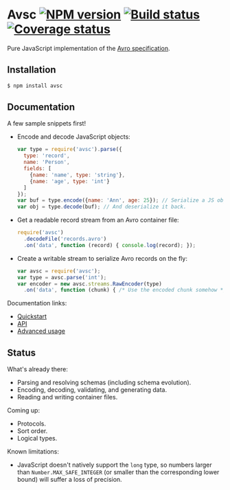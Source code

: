 # Avsc [![NPM version](https://img.shields.io/npm/v/avsc.svg)](https://www.npmjs.com/package/avsc) [![Build status](https://travis-ci.org/mtth/avsc.svg?branch=master)](https://travis-ci.org/mtth/avsc) [![Coverage status](https://coveralls.io/repos/mtth/avsc/badge.svg?branch=master&service=github)](https://coveralls.io/github/mtth/avsc?branch=master)

Pure JavaScript implementation of the [Avro specification](https://avro.apache.org/docs/current/spec.html).


## Installation

```bash
$ npm install avsc
```


## Documentation

A few sample snippets first!

+ Encode and decode JavaScript objects:

  ```javascript
  var type = require('avsc').parse({
    type: 'record',
    name: 'Person',
    fields: [
      {name: 'name', type: 'string'},
      {name: 'age', type: 'int'}
    ]
  });
  var buf = type.encode({name: 'Ann', age: 25}); // Serialize a JS object.
  var obj = type.decode(buf); // And deserialize it back.
  ```

+ Get a readable record stream from an Avro container file:

  ```javascript
  require('avsc')
    .decodeFile('records.avro')
    .on('data', function (record) { console.log(record); });
  ```

+ Create a writable stream to serialize Avro records on the fly:

  ```javascript
  var avsc = require('avsc');
  var type = avsc.parse('int');
  var encoder = new avsc.streams.RawEncoder(type)
    .on('data', function (chunk) { /* Use the encoded chunk somehow */ });
  ```

Documentation links:

+ [Quickstart](https://github.com/mtth/avsc/blob/master/doc/quickstart.md)
+ [API](https://github.com/mtth/avsc/blob/master/doc/api.md)
+ [Advanced usage](https://github.com/mtth/avsc/blob/master/doc/advanced.md)


## Status

What's already there:

+ Parsing and resolving schemas (including schema evolution).
+ Encoding, decoding, validating, and generating data.
+ Reading and writing container files.

Coming up:

+ Protocols.
+ Sort order.
+ Logical types.

Known limitations:

+ JavaScript doesn't natively support the `long` type, so numbers larger than
  `Number.MAX_SAFE_INTEGER` (or smaller than the corresponding lower bound)
  will suffer a loss of precision.
